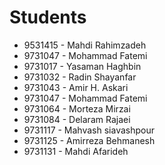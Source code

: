 # Students
- 9531415 - Mahdi Rahimzadeh
- 9731047 - Mohammad Fatemi
- 9731017 - Yasaman Haghbin
- 9731032 - Radin Shayanfar
- 9731043 - Amir H. Askari
- 9731047 - Mohammad Fatemi
- 9731064 - Morteza Mirzai
- 9731084 - Delaram Rajaei
- 9731117 - Mahvash siavashpour
- 9731125 - Amirreza Behmanesh
- 9731131 - Mahdi Afarideh
